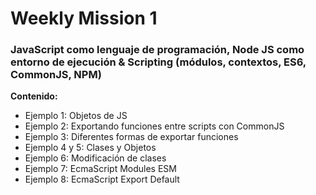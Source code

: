 # Weekly Mission 1

### JavaScript como lenguaje de programación, Node JS como entorno de ejecución & Scripting (módulos, contextos, ES6, CommonJS, NPM)

**Contenido:**

- Ejemplo 1: Objetos de JS
- Ejemplo 2: Exportando funciones entre scripts con CommonJS
- Ejemplo 3: Diferentes formas de exportar funciones
- Ejemplo 4 y 5: Clases y Objetos
- Ejemplo 6: Modificación de clases
- Ejemplo 7: EcmaScript Modules ESM
- Ejemplo 8: EcmaScript Export Default
